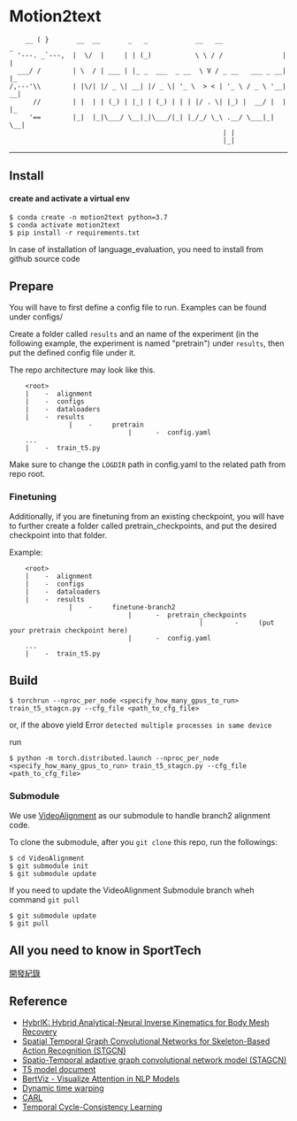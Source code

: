 # Motion2text

```                            
    __ ( }       __  __       _   _            __   __                _   
  '---. _`---,  |  \/  |     | | (_)           \ \ / /               | |  
  ___/ /        | \  / | ___ | |_ _  ___  _ __  \ V / _ __   ___ _ __| |_  
/,---'\\        | |\/| |/ _ \| __| |/ _ \| '_ \  > < | '_ \ / _ \ '__| __|
      //        | |  | | (_) | |_| | (_) | | | |/ . \| |_) |  __/ |  | |_ 
     '==        |_|  |_|\___/ \__|_|\___/|_| |_/_/ \_\ .__/ \___|_|   \__|
                                                      | |                  
                                                      |_|                   
```
---

## Install 
#### create and activate a virtual env
```shell
$ conda create -n motion2text python=3.7
$ conda activate motion2text
$ pip install -r requirements.txt
```
In case of installation of language_evaluation, you need to install from github source code

## Prepare
You will have to first define a config file to run. Examples can be found under configs/


Create a folder called ```results``` and an name of the experiment (in the following example, the experiment is named "pretrain") under ```results```, then put the defined config file under it. 

The repo architecture may look like this.
```
    <root>
    |    -  alignment
    |    -  configs
    |    -  dataloaders
    |    -  results
               |    -     pretrain
                              |      -  config.yaml
    ...
    |    -  train_t5.py  
```
Make sure to change the ```LOGDIR``` path in config.yaml to the related path from repo root.

### Finetuning

Additionally, if you are finetuning from an existing checkpoint, you will have to further create a folder called pretrain_checkpoints, and put the desired checkpoint into that folder.

Example: 
```
    <root>
    |    -  alignment
    |    -  configs
    |    -  dataloaders
    |    -  results
               |    -     finetune-branch2
                              |      -  pretrain_checkpoints
                                                |        -     (put your pretrain checkpoint here) 
                              |      -  config.yaml
    ...
    |    -  train_t5.py  
```

## Build

```shell
$ torchrun --nproc_per_node <specify_how_many_gpus_to_run> train_t5_stagcn.py --cfg_file <path_to_cfg_file>
```

or, if the above yield Error ```detected multiple processes in same device```

run

```shell
$ python -m torch.distributed.launch --nproc_per_node <specify_how_many_gpus_to_run> train_t5_stagcn.py --cfg_file <path_to_cfg_file>
```

### Submodule

We use [VideoAlignment](https://github.com/MotionXperts/VideoAlignment) as our submodule to handle branch2 alignment code.

To clone the submodule, after you ```git clone``` this repo, run the followings:

```shell
$ cd VideoAlignment
$ git submodule init
$ git submodule update
```

If you need to update the VideoAlignment Submodule branch wheh command `git pull`
```shell
$ git submodule update
$ git pull
```

## All you need to know in SportTech
[開發紀錄](https://hackmd.io/@weihsinyeh/MotionXperts)

## Reference
* [HybrIK: Hybrid Analytical-Neural Inverse Kinematics for Body Mesh Recovery](https://github.com/Jeff-sjtu/HybrIK)
* [Spatial Temporal Graph Convolutional Networks for Skeleton-Based Action Recognition (STGCN)](https://github.com/yysijie/st-gcn)
* [Spatio-Temporal adaptive graph convolutional network model (STAGCN)](https://github.com/QiweiMa-LL/STAGCN)
* [T5 model document](https://huggingface.co/docs/transformers/model_doc/t5)
* [BertViz - Visualize Attention in NLP Models](https://github.com/jessevig/bertviz)
* [Dynamic time warping](https://github.com/minghchen/CARL_code/blob/master/utils/dtw.py)
* [CARL](https://arxiv.org/abs/2203.14957)
* [Temporal Cycle-Consistency Learning](https://arxiv.org/abs/1904.07846)
